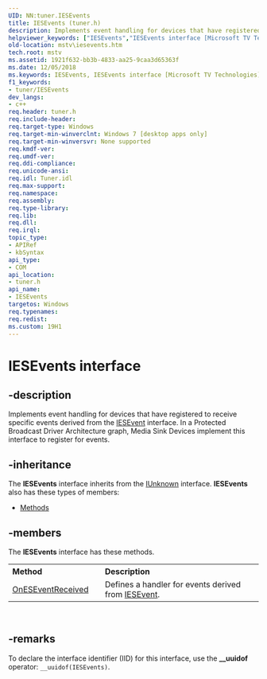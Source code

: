 ```yaml
---
UID: NN:tuner.IESEvents
title: IESEvents (tuner.h)
description: Implements event handling for devices that have registered to receive specific events derived from the IESEvent interface. In a Protected Broadcast Driver Architecture graph, Media Sink Devices implement this interface to register for events.
helpviewer_keywords: ["IESEvents","IESEvents interface [Microsoft TV Technologies]","IESEvents interface [Microsoft TV Technologies]","described","mstv.iesevents","tuner/IESEvents"]
old-location: mstv\iesevents.htm
tech.root: mstv
ms.assetid: 1921f632-bb3b-4833-aa25-9caa3d65363f
ms.date: 12/05/2018
ms.keywords: IESEvents, IESEvents interface [Microsoft TV Technologies], IESEvents interface [Microsoft TV Technologies],described, mstv.iesevents, tuner/IESEvents
f1_keywords:
- tuner/IESEvents
dev_langs:
- c++
req.header: tuner.h
req.include-header: 
req.target-type: Windows
req.target-min-winverclnt: Windows 7 [desktop apps only]
req.target-min-winversvr: None supported
req.kmdf-ver: 
req.umdf-ver: 
req.ddi-compliance: 
req.unicode-ansi: 
req.idl: Tuner.idl
req.max-support: 
req.namespace: 
req.assembly: 
req.type-library: 
req.lib: 
req.dll: 
req.irql: 
topic_type:
- APIRef
- kbSyntax
api_type:
- COM
api_location:
- tuner.h
api_name:
- IESEvents
targetos: Windows
req.typenames: 
req.redist: 
ms.custom: 19H1
---
```


# IESEvents interface


## -description


Implements event handling for devices that have registered to receive specific events derived from the <a href="/previous-versions/windows/desktop/api/tuner/nn-tuner-iesevent">IESEvent</a> interface. In a Protected Broadcast Driver Architecture graph, Media Sink Devices implement this interface to register for events.
      


## -inheritance

The <b>IESEvents</b> interface inherits from the <a href="/windows/desktop/api/unknwn/nn-unknwn-iunknown">IUnknown</a> interface. <b>IESEvents</b> also has these types of members:
<ul>
<li><a href="https://docs.microsoft.com/">Methods</a></li>
</ul>

## -members

The <b>IESEvents</b> interface has these methods.
<table class="members" id="memberListMethods">
<tr>
<th align="left" width="37%">Method</th>
<th align="left" width="63%">Description</th>
</tr>
<tr>
<td align="left" width="37%">
<a href="/previous-versions/windows/desktop/api/tuner/nf-tuner-iesevents-oneseventreceived">OnESEventReceived</a>
</td>
<td align="left" width="63%">
Defines a handler for events derived from <a href="/previous-versions/windows/desktop/api/tuner/nn-tuner-iesevent">IESEvent</a>.
          

</td>
</tr>
</table> 


## -remarks



To declare the interface identifier (IID) for this interface, use the <b>__uuidof</b> operator: <code>__uuidof(IESEvents)</code>.